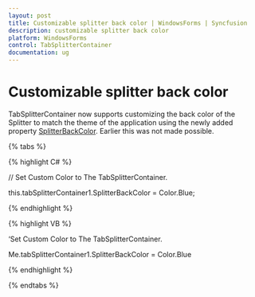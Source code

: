 ```yaml
---
layout: post
title: Customizable splitter back color | WindowsForms | Syncfusion
description: customizable splitter back color 
platform: WindowsForms
control: TabSplitterContainer 
documentation: ug
---
```


# Customizable splitter back color

TabSplitterContainer now supports customizing the back color of the Splitter to match the theme of the application using the newly added property [SplitterBackColor](https://help.syncfusion.com/cr/windowsforms/Syncfusion.Tools.Windows~Syncfusion.Windows.Forms.Tools.TabSplitterContainer~SplitterBackColor.html). Earlier this was not made possible.

{% tabs %}

{% highlight C# %}

// Set Custom Color to The TabSplitterContainer.

this.tabSplitterContainer1.SplitterBackColor = Color.Blue;

{% endhighlight %}

{% highlight VB %}

‘Set Custom Color to The TabSplitterContainer.

Me.tabSplitterContainer1.SplitterBackColor = Color.Blue

{% endhighlight %}

{% endtabs %}